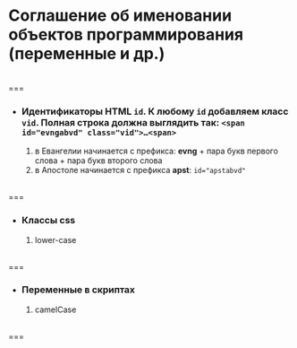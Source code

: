 # Соглашение об именовании объектов программирования (переменные и др.)
<br>
===

- ### Идентификаторы HTML `id`. К любому `id` добавляем класс `vid`. Полная строка должна выглядить так: `<span id="evngabvd" class="vid">…<span>`


	1. в Евангелии начинается с префикса: **evng** + пара букв первого слова + пара букв второго слова
	2. в Апостоле начинается с префикса **apst**: `id="apstabvd"`
<br>
===

- ### Классы css
	1. lower-case
<br>
===

- ### Переменные в скриптах
	1. camelCase
	
<br>
===
